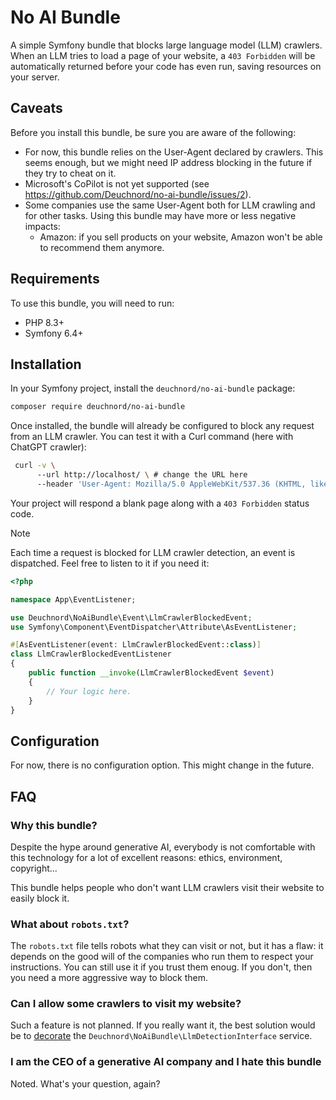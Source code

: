 # No AI Bundle

A simple Symfony bundle that blocks large language model (LLM) crawlers.
When an LLM tries to load a page of your website, a `403 Forbidden` will be automatically returned before your code has even run, saving resources on your server.

## Caveats

Before you install this bundle, be sure you are aware of the following:

- For now, this bundle relies on the User-Agent declared by crawlers. This seems enough, but we might need IP address blocking in the future if they try to cheat on it.
- Microsoft's CoPilot is not yet supported (see https://github.com/Deuchnord/no-ai-bundle/issues/2).
- Some companies use the same User-Agent both for LLM crawling and for other tasks. Using this bundle may have more or less negative impacts: 
  - Amazon: if you sell products on your website, Amazon won't be able to recommend them anymore.

## Requirements

To use this bundle, you will need to run:

- PHP 8.3+
- Symfony 6.4+

## Installation

In your Symfony project, install the `deuchnord/no-ai-bundle` package:

```bash
composer require deuchnord/no-ai-bundle
```

Once installed, the bundle will already be configured to block any request from an LLM crawler.
You can test it with a Curl command (here with ChatGPT crawler):

```bash
 curl -v \ 
      --url http://localhost/ \ # change the URL here
      --header 'User-Agent: Mozilla/5.0 AppleWebKit/537.36 (KHTML, like Gecko); compatible; GPTBot/1.1; +https://openai.com/gptbot)'
```

Your project will respond a blank page along with a `403 Forbidden` status code.

> [!NOTE]
> Each time a request is blocked for LLM crawler detection, an event is dispatched. Feel free to listen to it if you need it:
> 
> ```php
> <?php
> 
> namespace App\EventListener;
> 
> use Deuchnord\NoAiBundle\Event\LlmCrawlerBlockedEvent;
> use Symfony\Component\EventDispatcher\Attribute\AsEventListener;
> 
> #[AsEventListener(event: LlmCrawlerBlockedEvent::class)]
> class LlmCrawlerBlockedEventListener
> {
>     public function __invoke(LlmCrawlerBlockedEvent $event)
>     {
>         // Your logic here.
>     }
> }
> ```

## Configuration

For now, there is no configuration option. This might change in the future.


## FAQ

### Why this bundle?

Despite the hype around generative AI, everybody is not comfortable with this technology for a lot of excellent reasons: ethics, environment, copyright...

This bundle helps people who don't want LLM crawlers visit their website to easily block it.

### What about `robots.txt`?

The `robots.txt` file tells robots what they can visit or not, but it has a flaw: it depends on the good will of the companies who run them to respect your instructions. You can still use it if you trust them enoug. 
If you don't, then you need a more aggressive way to block them. 

### Can I allow some crawlers to visit my website?

Such a feature is not planned. If you really want it, the best solution would be to [decorate](https://symfony.com/doc/current/service_container/service_decoration.html) the `Deuchnord\NoAiBundle\LlmDetectionInterface` service.

### I am the CEO of a generative AI company and I hate this bundle

Noted. What's your question, again?